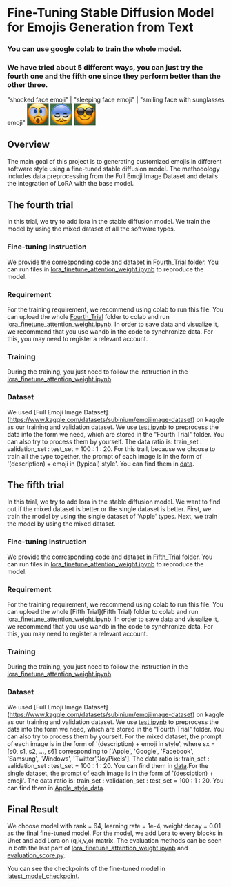 # Fine-Tuning Stable Diffusion Model for Emojis Generation from Text

### You  can use google colab to train the whole model.
### We have tried about 5 different ways, you can just try the fourth one and the fifth one since they perform better than the other three.

"shocked face emoji" | "sleeping face emoji" | "smiling face with sunglasses emoji"
<img src="https://github.com/woodenbirds/cs182/blob/master/imgs/shocking.png" width="10%">
<img src="https://github.com/woodenbirds/cs182/blob/master/imgs/sleeping.png" width="10%">
<img src="https://github.com/woodenbirds/cs182/blob/master/imgs/sunglasses.png" width="10%">

## Overview

The main goal of this project is to generating customized emojis in different software style using a fine-tuned stable diffusion model. The methodology includes data preprocessing from the Full Emoji Image Dataset and details the integration of LoRA with the base model.

## The fourth trial

In this trial, we try to add lora in the stable diffusion model. We train the model by using the mixed dataset of all the software types.

### Fine-tuning Instruction

We provide the corresponding code and dataset in [Fourth_Trial](Fourth_Trial)  folder. You can run files in [lora_finetune_attention_weight.ipynb](Fourth_Trial/lora_finetune_attention_weight.ipynb) to reproduce the model.

### Requirement

For the training requirement, we recommend using colab to run this file. You can upload the whole [Fourth_Trial](Fourth_Trial) folder to colab and run [lora_finetune_attention_weight.ipynb](Fourth_Trial/lora_finetune_attention_weight.ipynb). In order to save data and visualize it, we recommend that you use wandb in the code to synchronize data. For this, you may need to register a relevant account. 

### Training

During the training, you just need to follow the instruction in the [lora_finetune_attention_weight.ipynb](Fourth_Trial/lora_finetune_attention_weight.ipynb).

### Dataset

We used [Full Emoji Image Dataset] (https://www.kaggle.com/datasets/subinium/emojiimage-dataset) on kaggle as our training and validation dataset. We use [test.ipynb](test.ipynb) to preprocess the data into the form we need, which are stored in the "Fourth Trial" folder. You can also try to process them by yourself. The data ratio is: train_set : validation_set : test_set = 100 : 1 : 20. For this trail, because we choose to train all the type together, the prompt of each image is in the form of '(description) + emoji in (typical) style'. You can find them in [data](Fourth_Trial/data).

## The fifth trial

In this trial, we try to add lora in the stable diffusion model. We want to find out if the mixed dataset is better or the single dataset is better. First, we train the model by using the single dataset of 'Apple' types. Next, we train the model by using the mixed dataset.

### Fine-tuning Instruction

We provide the corresponding code and dataset in [Fifth_Trial](Fifth_Trial)  folder. You can run files in [lora_finetune_attention_weight.ipynb](Fifth_Trial/lora_finetune_attention_weight.ipynb) to reproduce the model.

### Requirement

For the training requirement, we recommend using colab to run this file. You can upload the whole [Fifth Trial](Fifth Trial) folder to colab and run [lora_finetune_attention_weight.ipynb](Fifth_Trial/lora_finetune_attention_weight.ipynb). In order to save data and visualize it, we recommend that you use wandb in the code to synchronize data. For this, you may need to register a relevant account. 

### Training

During the training, you just need to follow the instruction in the [lora_finetune_attention_weight.ipynb](Fifth_Trial/lora_finetune_attention_weight.ipynb).

### Dataset

We used [Full Emoji Image Dataset] (https://www.kaggle.com/datasets/subinium/emojiimage-dataset) on kaggle as our training and validation dataset. We use [test.ipynb](test.ipynb) to preprocess the data into the form we need, which are stored in the "Fourth Trial" folder. You can also try to process them by yourself. For the mixed dataset, the prompt of each image is in the form of '(description) + emoji in <sx> style', where sx = [s0, s1, s2, ..., s6] corresponding to ['Apple', 'Google', 'Facebook', 'Samsung', 'Windows', 'Twitter','JoyPixels']. The data ratio is: train_set : validation_set : test_set = 100 : 1 : 20. You can find them in [data](Fifth_Trial/data).For the single dataset, the prompt of each image is in the form of '(desciption) + emoji'. The data ratio is: train_set : validation_set : test_set = 100 : 1 : 20. You can find them in [Apple_style_data](Fifth_Trial/Apple_style_data).

## Final Result

We choose model with rank = 64, learning rate = 1e-4, weight decay = 0.01 as the final fine-tuned model. For the model, we add Lora to every blocks in Unet and add Lora on (q,k,v,o) matrix. The evaluation methods can be seen in both the last part of [lora_finetune_attention_weight.ipynb](Fifth_Trial/lora_finetune_attention_weight.ipynb) and [evaluation_score.py](evaluation_score.py).

You can see the checkpoints of the fine-tuned model in [latest_model_checkpoint](latest_model_checkpoint).

